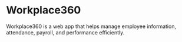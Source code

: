 # Workplace360
Workplace360 is a web app that helps manage employee information, attendance, payroll, and performance efficiently.
